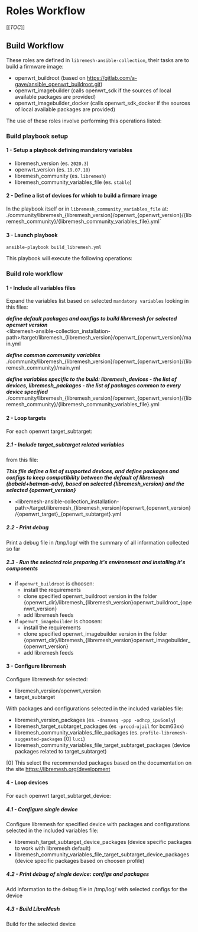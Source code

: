 # Roles Workflow

[[_TOC_]]

## Build Workflow
These roles are defined in `libremesh-ansible-collection`, their tasks are to build a firmware image:
- openwrt_buildroot (based on https://gitlab.com/a-gave/ansible_openwrt_buildroot.git)
- openwrt_imagebuilder (calls openwrt_sdk if the sources of local available packages are provided)
- openwrt_imagebuilder_docker (calls openwrt_sdk_docker if the sources of local available packages are provided)

The use of these roles involve performing this operations listed:

### Build playbook setup

#### 1 - Setup a playbook defining mandatory variables
- libremesh_version (es. `2020.3`)
- openwrt_version (es. `19.07.10`)
- libremesh_community (es. `libremesh`)
- libremesh_community_variables_file (es. `stable`)

#### 2 - Define a list of devices for which to build a firmare image
In the playbook itself or in `libremesh_community_variables_file` at:     
./community/libremesh_{libremesh_version}/openwrt_{openwrt_version}/{libremesh_community}/{libremesh_community_variables_file}.yml`

#### 3 - Launch playbook
```
ansible-playbook build_libremesh.yml
```

This playbook will execute the following operations:

### Build role workflow

#### 1 - Include all variables files
Expand the variables list based on selected `mandatory variables` looking in this files:

***define default packages and configs to build libremesh for selected openwrt version***    
<libremesh-ansible-collection_installation-path>/target/libremesh_{libremesh_version}/openwrt_{openwrt_version}/main.yml
      

***define common community variables***         
./community/libremesh_{libremesh_version}/openwrt_{openwrt_version}/{libremesh_community}/main.yml      

***define variables specific to the build: libremesh_devices - the list of devices, libremesh_packages - the list of packages common to every device specified***                 
./community/libremesh_{libremesh_version}/openwrt_{openwrt_version}/{libremesh_community}/{libremesh_community_variables_file}.yml       


#### 2 - Loop targets
For each openwrt target_subtarget:

##### 2.1 - Include target_subtarget related variables
from this file:

***This file define a list of supported devices, and define packages and configs to keep compatibility between the default of libremesh (babeld+batman-adv), based on selected {libremesh_version} and the selected {openwrt_version}***                             
- <libremesh-ansible-collection_installation-path>/target/libremesh_{libremesh_version}/openwrt_{openwrt_version}/{openwrt_target}_{openwrt_subtarget}.yml        

##### 2.2 - Print debug 
Print a debug file in /tmp/log/ with the summary of all information collected so far

##### 2.3 - Run the selected role preparing it's environment and installing it's components
- if `openwrt_buildroot` is choosen:
    - install the requirements
    - clone specified openwrt_buildroot version in the folder {openwrt_dir}/libremesh_{libremesh_version}openwrt_buildroot_{openwrt_version}
    - add libremesh feeds
- if `openwrt_imagebuilder` is choosen:
    - install the requirements
    - clone specified openwrt_imagebuilder version in the folder {openwrt_dir}/libremesh_{libremesh_version}openwrt_imagebuilder_{openwrt_version}
    - add libremesh feeds

#### 3 - Configure libremesh
Configure libremesh for selected:
- libremesh_version/openwrt_version 
- target_subtarget

With packages and configurations selected in the included variables file:
- libremesh_version_packages (es. `-dnsmasq -ppp -odhcp_ipv6only`)
- libremesh_target_subtarget_packages (es `-procd-ujail` for bcm63xx)
- libremesh_community_variables_file_packages (es. `profile-libremesh-suggested-packages` [0] `luci`)
- libremesh_community_variables_file_target_subtarget_packages (device packages related to target_subtarget)

[0] This select the recommended packages based on the documentation on the site https://libremesh.org/development

#### 4 - Loop devices
For each openwrt target_subtarget_device:

##### 4.1 - Configure single device
Configure libremesh for specified device with packages and configurations selected in the included variables file:
- libremesh_target_subtarget_device_packages (device specific packages to work with libremesh default)
- libremesh_community_variables_file_target_subtarget_device_packages (device specific packages based on choosen profile)

##### 4.2 - Print debug of single device: configs and packages
Add information to the debug file in /tmp/log/ with selected configs for the device

##### 4.3 - Build LibreMesh
Build for the selected device
